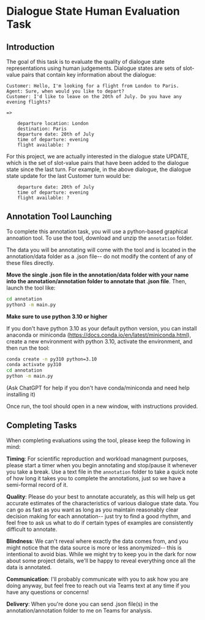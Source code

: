 
# Dialogue State Human Evaluation Task

## Introduction

The goal of this task is to evaluate the quality of dialogue state representations using human judgements. Dialogue states are sets of slot-value pairs that contain key information about the dialogue:

```text
Customer: Hello, I'm looking for a flight from London to Paris.
Agent: Sure, when would you like to depart?
Customer: I'd like to leave on the 20th of July. Do you have any evening flights?

=>

    departure location: London
    destination: Paris
    departure date: 20th of July
    time of departure: evening
    flight available: ?
```

For this project, we are actually interested in the dialogue state UPDATE, which is the set of slot-value pairs that have been added to the dialogue state since the last turn. For example, in the above dialogue, the dialogue state update for the last Customer turn would be:

```text
    departure date: 20th of July
    time of departure: evening
    flight available: ?
```

## Annotation Tool Launching

To complete this annotation task, you will use a python-based graphical annoation tool. To use the tool, download and unzip the `annotation` folder.

The data you will be annotating will come with the tool and is located in the annotation/data folder as a .json file-- do not modify the content of any of these files directly. 

**Move the single .json file in the annotation/data folder with your name into the annotation/annotation folder to annotate that .json file**. Then, launch the tool like: 

```bash
cd annotation
python3 -m main.py
```

**Make sure to use python 3.10 or higher**

If you don't have python 3.10 as your default python version, you can install anaconda or miniconda (https://docs.conda.io/en/latest/miniconda.html), create a new environment with python 3.10, activate the environment, and then run the tool:

```bash
conda create -n py310 python=3.10
conda activate py310
cd annotation
python -m main.py
```

(Ask ChatGPT for help if you don't have conda/miniconda and need help installing it)

Once run, the tool should open in a new window, with instructions provided.

## Completing Tasks

When completing evaluations using the tool, please keep the following in mind:

**Timing**: For scientific reproduction and workload managment purposes, please start a timer when you begin annotating and stop/pause it whenever you take a break. Use a text file in the `annotation` folder to take a quick note of how long it takes you to complete the annotations, just so we have a semi-formal record of it.

**Quality**: Please do your best to annotate accurately, as this will help us get accurate estimates of the characteristics of various dialogue state data. You can go as fast as you want as long as you maintain reasonably clear decision making for each annotation-- just try to find a good rhythm, and feel free to ask us what to do if certain types of examples are consistently difficult to annotate.

**Blindness**: We can't reveal where exactly the data comes from, and you might notice that the data source is more or less anonymized-- this is intentional to avoid bias. While we might try to keep you in the dark for now about some project details, we'll be happy to reveal everything once all the data is annotated.  

**Communication**: I'll probably communicate with you to ask how you are doing anyway, but feel free to reach out via Teams text at any time if you have any questions or concerns!

**Delivery**: When you're done you can send .json file(s) in the annotation/annotation folder to me on Teams for analysis. 
